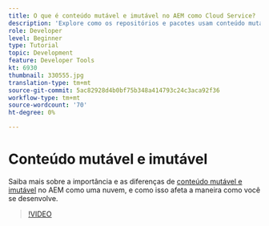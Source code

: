 ```yaml
---
title: O que é conteúdo mutável e imutável no AEM como Cloud Service?
description: 'Explore como os repositórios e pacotes usam conteúdo mutável e imutável e por que ele é importante em AEM como Cloud Service. '
role: Developer
level: Beginner
type: Tutorial
topic: Development
feature: Developer Tools
kt: 6930
thumbnail: 330555.jpg
translation-type: tm+mt
source-git-commit: 5ac82928d4b0bf75b348a414793c24c3aca92f36
workflow-type: tm+mt
source-wordcount: '70'
ht-degree: 0%

---
```



# Conteúdo mutável e imutável

Saiba mais sobre a importância e as diferenças de [conteúdo mutável e imutável](https://experienceleague.adobe.com/docs/experience-manager-cloud-service/implementing/developing/aem-project-content-package-structure.html) no AEM como uma nuvem, e como isso afeta a maneira como você se desenvolve.

>[!VIDEO](https://video.tv.adobe.com/v/330555/?quality=12&learn=on)